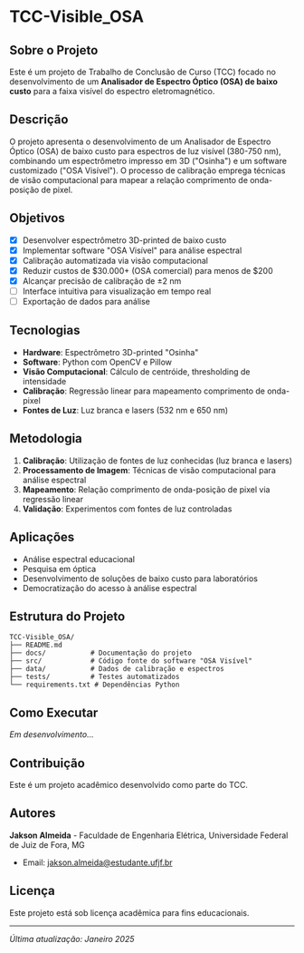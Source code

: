# TCC-Visible_OSA

## Sobre o Projeto

Este é um projeto de Trabalho de Conclusão de Curso (TCC) focado no desenvolvimento de um **Analisador de Espectro Óptico (OSA) de baixo custo** para a faixa visível do espectro eletromagnético.

## Descrição

O projeto apresenta o desenvolvimento de um Analisador de Espectro Óptico (OSA) de baixo custo para espectros de luz visível (380-750 nm), combinando um espectrômetro impresso em 3D ("Osinha") e um software customizado ("OSA Visível"). O processo de calibração emprega técnicas de visão computacional para mapear a relação comprimento de onda-posição de pixel.

## Objetivos

- [x] Desenvolver espectrômetro 3D-printed de baixo custo
- [x] Implementar software "OSA Visível" para análise espectral
- [x] Calibração automatizada via visão computacional
- [x] Reduzir custos de $30.000+ (OSA comercial) para menos de $200
- [x] Alcançar precisão de calibração de ±2 nm
- [ ] Interface intuitiva para visualização em tempo real
- [ ] Exportação de dados para análise

## Tecnologias

- **Hardware**: Espectrômetro 3D-printed "Osinha"
- **Software**: Python com OpenCV e Pillow
- **Visão Computacional**: Cálculo de centróide, thresholding de intensidade
- **Calibração**: Regressão linear para mapeamento comprimento de onda-pixel
- **Fontes de Luz**: Luz branca e lasers (532 nm e 650 nm)

## Metodologia

1. **Calibração**: Utilização de fontes de luz conhecidas (luz branca e lasers)
2. **Processamento de Imagem**: Técnicas de visão computacional para análise espectral
3. **Mapeamento**: Relação comprimento de onda-posição de pixel via regressão linear
4. **Validação**: Experimentos com fontes de luz controladas

## Aplicações

- Análise espectral educacional
- Pesquisa em óptica
- Desenvolvimento de soluções de baixo custo para laboratórios
- Democratização do acesso à análise espectral

## Estrutura do Projeto

```
TCC-Visible_OSA/
├── README.md
├── docs/           # Documentação do projeto
├── src/            # Código fonte do software "OSA Visível"
├── data/           # Dados de calibração e espectros
├── tests/          # Testes automatizados
└── requirements.txt # Dependências Python
```

## Como Executar

*Em desenvolvimento...*

## Contribuição

Este é um projeto acadêmico desenvolvido como parte do TCC.

## Autores

**Jakson Almeida** - Faculdade de Engenharia Elétrica, Universidade Federal de Juiz de Fora, MG
- Email: jakson.almeida@estudante.ufjf.br

## Licença

Este projeto está sob licença acadêmica para fins educacionais.

---

*Última atualização: Janeiro 2025*
